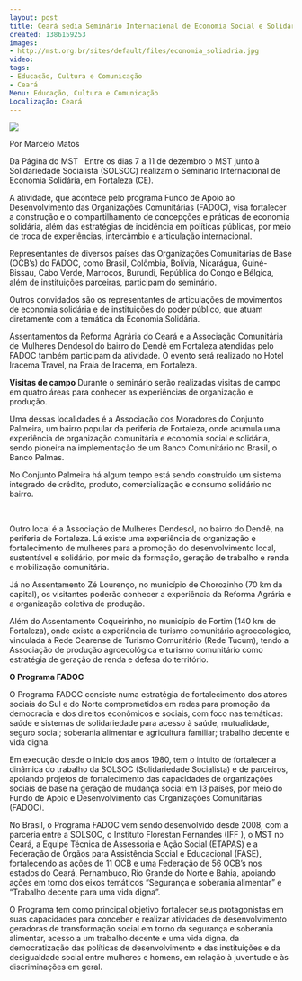 ```yaml
---
layout: post
title: Ceará sedia Seminário Internacional de Economia Social e Solidária
created: 1386159253
images:
- http://mst.org.br/sites/default/files/economia_soliadria.jpg
video: 
tags:
- Educação, Cultura e Comunicação
- Ceará
Menu: Educação, Cultura e Comunicação
Localização: Ceará
---
```



![](http://mst.org.br/sites/default/files/economia_soliadria.jpg)


Por Marcelo Matos

Da Página do MST
 
Entre os dias 7 a 11 de dezembro o MST junto à Solidariedade Socialista (SOLSOC) realizam o Seminário Internacional de Economia Solidária, em Fortaleza (CE). 

A atividade, que acontece pelo programa Fundo de Apoio ao Desenvolvimento das Organizações Comunitárias (FADOC), visa fortalecer a construção e o compartilhamento de concepções e práticas de economia solidária, além das estratégias de incidência em políticas públicas, por meio de troca de experiências, intercâmbio e articulação internacional. 

Representantes de diversos países das Organizações Comunitárias de Base (OCB’s) do FADOC, como Brasil, Colômbia, Bolívia, Nicarágua, Guiné-Bissau, Cabo Verde, Marrocos, Burundi, República do Congo e Bélgica, além de instituições parceiras, participam do seminário. 

Outros convidados são os representantes de articulações de movimentos de economia solidária e de instituições do poder público, que atuam diretamente com a temática da Economia Solidária. 

Assentamentos da Reforma Agrária do Ceará e a Associação Comunitária de Mulheres Dendesol do bairro do Dendê em Fortaleza atendidas pelo FADOC também participam da atividade.
O evento será realizado no Hotel Iracema Travel, na Praia de Iracema, em Fortaleza. 

**Visitas de campo**
Durante o seminário serão realizadas visitas de campo em quatro áreas para conhecer as experiências de organização e produção. 

Uma dessas localidades é a Associação dos Moradores do Conjunto Palmeira, um bairro popular da periferia de Fortaleza, onde acumula uma experiência de organização comunitária e economia social e solidária, sendo pioneira na implementação de um Banco Comunitário no Brasil, o Banco Palmas. 

No Conjunto Palmeira há algum tempo está sendo construído um sistema integrado de crédito, produto, comercialização e consumo solidário no bairro.

  

Outro local é a Associação de Mulheres Dendesol, no bairro do Dendê, na periferia de Fortaleza. Lá existe uma experiência de organização e fortalecimento de mulheres para a promoção do desenvolvimento local, sustentável e solidário, por meio da formação, geração de trabalho e renda e mobilização comunitária. 

Já no Assentamento Zé Lourenço, no município de Chorozinho (70 km da capital), os visitantes poderão conhecer a experiência da Reforma Agrária e a organização coletiva de produção. 

Além do Assentamento Coqueirinho, no município de Fortim (140 km de Fortaleza), onde existe a experiência de turismo comunitário agroecológico, vinculada à Rede Cearense de Turismo Comunitário (Rede Tucum), tendo a Associação de produção agroecológica e turismo comunitário como estratégia de geração de renda e defesa do território. 

**O Programa FADOC** 

O Programa FADOC consiste numa estratégia de fortalecimento dos atores sociais do Sul e do Norte comprometidos em redes para promoção da democracia e dos direitos econômicos e sociais, com foco nas temáticas: saúde e sistemas de solidariedade para acesso à saúde, mutualidade, seguro social; soberania alimentar e agricultura familiar; trabalho decente e vida digna. 

Em execução desde o início dos anos 1980, tem o intuito de fortalecer a dinâmica do trabalho da SOLSOC (Solidariedade Socialista) e de parceiros, apoiando projetos de fortalecimento das capacidades de organizações sociais de base na geração de mudança social em 13 países, por meio do Fundo de Apoio e Desenvolvimento das Organizações Comunitárias (FADOC). 

No Brasil, o Programa FADOC vem sendo desenvolvido desde 2008, com a parceria entre a SOLSOC, o Instituto Florestan Fernandes (IFF ), o MST no Ceará, a Equipe Técnica de Assessoria e Ação Social (ETAPAS) e a Federação de Órgãos para Assistência Social e Educacional (FASE), fortalecendo as ações de 11 OCB e uma Federação de 56 OCB’s nos estados do Ceará, Pernambuco, Rio Grande do Norte e Bahia, apoiando ações em torno dos eixos temáticos “Segurança e soberania alimentar” e “Trabalho decente para uma vida digna”. 

O Programa tem como principal objetivo fortalecer seus protagonistas em suas capacidades para conceber e realizar atividades de desenvolvimento geradoras de transformação social em torno da segurança e soberania alimentar, acesso a um trabalho decente e uma vida digna, da democratização das políticas de desenvolvimento e das instituições e da desigualdade social entre mulheres e homens, em relação à juventude e às discriminações em geral.
